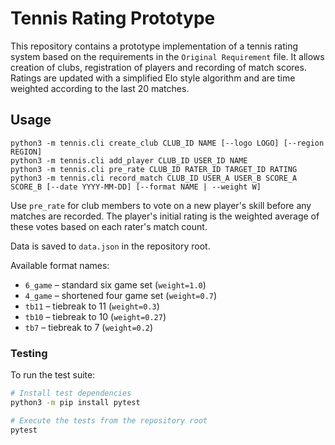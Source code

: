 # Tennis Rating Prototype

This repository contains a prototype implementation of a tennis rating system
based on the requirements in the `Original Requirement` file. It allows creation of
clubs, registration of players and recording of match scores. Ratings are
updated with a simplified Elo style algorithm and are time weighted according to
the last 20 matches.

## Usage

```
python3 -m tennis.cli create_club CLUB_ID NAME [--logo LOGO] [--region REGION]
python3 -m tennis.cli add_player CLUB_ID USER_ID NAME
python3 -m tennis.cli pre_rate CLUB_ID RATER_ID TARGET_ID RATING
python3 -m tennis.cli record_match CLUB_ID USER_A USER_B SCORE_A SCORE_B [--date YYYY-MM-DD] [--format NAME | --weight W]
```

Use `pre_rate` for club members to vote on a new player's skill before any matches are recorded. The player's initial rating is the weighted average of these votes based on each rater's match count.

Data is saved to `data.json` in the repository root.

Available format names:

- `6_game` – standard six game set (`weight=1.0`)
- `4_game` – shortened four game set (`weight=0.7`)
- `tb11` – tiebreak to 11 (`weight=0.3`)
- `tb10` – tiebreak to 10 (`weight=0.27`)
- `tb7` – tiebreak to 7 (`weight=0.2`)

### Testing

To run the test suite:

```bash
# Install test dependencies
python3 -m pip install pytest

# Execute the tests from the repository root
pytest
```
